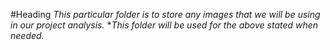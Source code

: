 #Heading
*This particular folder is to store any images that we will be using in our project analysis.*
**This folder will be used for the above stated when needed.*
